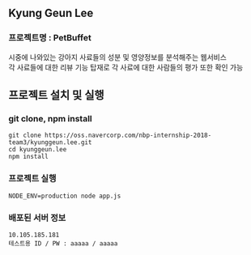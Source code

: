 ## Kyung Geun Lee
### 프로젝트명 : PetBuffet
시중에 나와있는 강아지 사료들의 성분 및 영양정보를 분석해주는 웹서비스  
각 사료들에 대한 리뷰 기능 탑재로 각 사료에 대한 사람들의 평가 또한 확인 가능


## 프로젝트 설치 및 실행
### git clone, npm install
    git clone https://oss.navercorp.com/nbp-internship-2018-team3/kyunggeun.lee.git
    cd kyunggeun.lee
    npm install


### 프로젝트 실행
    NODE_ENV=production node app.js

### 배포된 서버 정보
    10.105.185.181
    테스트용 ID / PW : aaaaa / aaaaa
